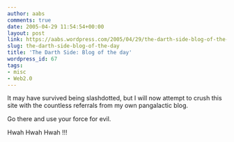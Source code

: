 ```yaml
---
author: aabs
comments: true
date: 2005-04-29 11:54:54+00:00
layout: post
link: https://aabs.wordpress.com/2005/04/29/the-darth-side-blog-of-the-day/
slug: the-darth-side-blog-of-the-day
title: 'The Darth Side: Blog of the day'
wordpress_id: 67
tags:
- misc
- Web2.0
---
```


It may have survived being slashdotted, but I will now attempt to crush this site with the countless referrals from my own pangalactic blog.

Go there and use your force for evil.

Hwah Hwah Hwah !!!
